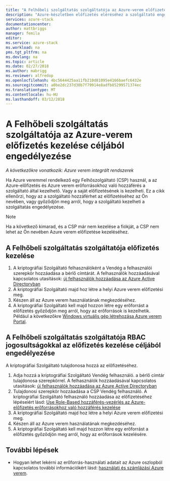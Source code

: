 ```yaml
---
title: "A Felhőbeli szolgáltatás szolgáltatója az Azure-verem előfizetés kezelése céljából engedélyezése |} Microsoft Docs"
description: "Azure-készletben előfizetés eléréséhez a szolgáltató engedélyezése."
services: azure-stack
documentationcenter: 
author: mattbriggs
manager: femila
editor: 
ms.service: azure-stack
ms.workload: na
pms.tgt_pltfrm: na
ms.devlang: na
ms.topic: article
ms.date: 02/27/2018
ms.author: mabrigg
ms.reviewer: alfredop
ms.openlocfilehash: 4bc5644425aa11fb210d81095e4166baefc6432e
ms.sourcegitcommit: a0be2dc237d30b7f79914e8adfb85299571374ec
ms.translationtype: MT
ms.contentlocale: hu-HU
ms.lasthandoff: 03/12/2018
---
```

# <a name="enable-a-cloud-service-provider-to-manage-your-azure-stack-subscription"></a>A Felhőbeli szolgáltatás szolgáltatója az Azure-verem előfizetés kezelése céljából engedélyezése

*A következőkre vonatkozik: Azure verem integrált rendszerek*

Ha Azure veremmel rendelkező egy Felhőszolgáltató (CSP) használ, a az Azure-előfizetés és Azure verem erőforrásokhoz való hozzáférés a szolgáltató által kezelhető. Vagy a saját előfizetésének is kezelheti. Ez a cikk ellenőrzi, hogy az a szolgáltató hozzáférhet az előfizetéséhez az Ön nevében, vagy győződjön meg arról, hogy a szolgáltató kezelheti a szolgáltatás engedélyezése.

> [!Note]  
>  Ha a következő kimarad, és a CSP már nem kezelése a fiókját, a CSP nem lehet az Ön nevében Azure verem előfizetése kezeléséhez.

## <a name="manage-your-subscription-with-a-cloud-service-provider"></a>A Felhőbeli szolgáltatás szolgáltatója előfizetés kezelése

1. A kriptográfiai Szolgáltató felhasználóként a Vendég a felhasználói szerepkör hozzáadása a bérlő címtárát.  A felhasználók hozzáadásával kapcsolatos utasítások: [új felhasználók hozzáadása az Azure Active Directoryban](https://docs.microsoft.com/azure/active-directory/add-users-azure-active-directory)
2. A kriptográfiai Szolgáltató majd hoz létre a helyi Azure verem előfizetési meg.
3. Készen áll az Azure verem használatának megkezdéséhez.
3. A kriptográfiai Szolgáltató kell majd hozzon létre egy erőforrást a előfizetés győződjön meg arról, hogy az erőforrások is kezelhetik. Például a következőkre [Windows virtuális gép létrehozása Azure verem Portal](azure-stack-quick-windows-portal.md).

## <a name="enable-the-cloud-service-provider-to-manage-your-subscription-using-rbac-rights"></a>A Felhőbeli szolgáltatás szolgáltatója RBAC jogosultságokkal az előfizetés kezelése céljából engedélyezése

A kriptográfiai Szolgáltató tulajdonosa hozzá az előfizetéséhez. 

1. Adja hozzá a kriptográfiai Szolgáltató Vendég felhasználó. a bérlő címtár tulajdonosa szerepkörrel.  A felhasználók hozzáadásával kapcsolatos utasítások: [új felhasználók hozzáadása az Azure Active Directoryban](https://docs.microsoft.com/azure/active-directory/add-users-azure-active-directory)
2. Tulajdonosi szerepkör hozzáadása a CSP Vendég felhasználó. A kriptográfiai Szolgáltató felhasználó hozzáadása az előfizetéséhez lépéseiért lásd: [Use Role-Based hozzáférés-vezérlés az Azure-előfizetés erőforrásokhoz való hozzáférés kezelése](https://docs.microsoft.com/azure/active-directory/role-based-access-control-configure)
3. A kriptográfiai Szolgáltató majd hoz létre a helyi Azure verem előfizetési meg.
4. Készen áll az Azure verem használatának megkezdéséhez.
5. A kriptográfiai Szolgáltató kell majd hozzon létre egy erőforrást a előfizetés győződjön meg arról, hogy az erőforrások kezelésére. 

## <a name="next-steps"></a>További lépések

  - Hogyan lehet lekérni az erőforrás-használati adatait az Azure oszlopból kapcsolatos további információkért lásd: [használati és számlázási Azure verem](../azure-stack-billing-and-chargeback.md).
